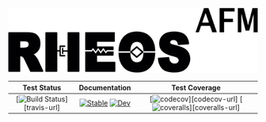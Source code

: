 <a name="logo"/>
<div align="center">
<img src="docs/logo.png" height="130"></img>
</a>
</div>

|**Test Status**|**Documentation**|**Test Coverage**|
|:-------------:|:---------------:|:---------------:|
| [![Build Status][travis-img]][travis-url] | [![Stable][docs-sta-img]][docs-sta-url] [![Dev][docs-dev-img]][docs-dev-url] | [![codecov][codecov-img]][codecov-url] [![coveralls][coveralls-img]][coveralls-url] | 




[travis-img]: 
[travis-url]: 

[docs-sta-img]: https://img.shields.io/badge/docs-stable-blue.svg
[docs-sta-url]: https://JuliaRheology.github.io/RHEOSafm.jl/stable

[docs-dev-img]: https://img.shields.io/badge/docs-dev-blue.svg
[docs-dev-url]: https://JuliaRheology.github.io/RHEOSafm.jl/dev

[codecov-img]: 
[codecov-url]: 

[coveralls-img]: 
[coveralls-url]: 

